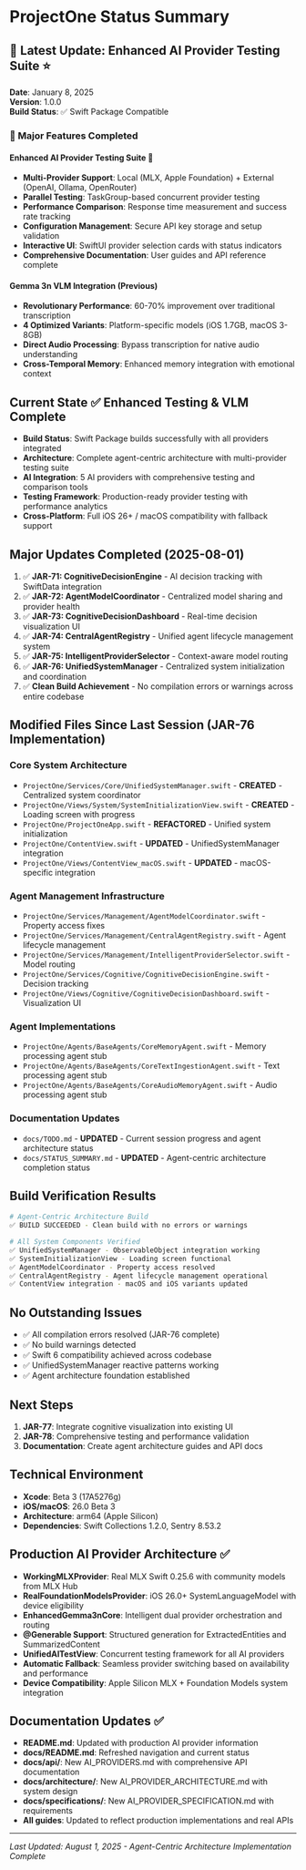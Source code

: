 # ProjectOne Status Summary

## 🎯 Latest Update: Enhanced AI Provider Testing Suite ⭐

**Date**: January 8, 2025  
**Version**: 1.0.0  
**Build Status**: ✅ Swift Package Compatible  

### 🚀 Major Features Completed

#### Enhanced AI Provider Testing Suite 🧪
- **Multi-Provider Support**: Local (MLX, Apple Foundation) + External (OpenAI, Ollama, OpenRouter)
- **Parallel Testing**: TaskGroup-based concurrent provider testing
- **Performance Comparison**: Response time measurement and success rate tracking  
- **Configuration Management**: Secure API key storage and setup validation
- **Interactive UI**: SwiftUI provider selection cards with status indicators
- **Comprehensive Documentation**: User guides and API reference complete

#### Gemma 3n VLM Integration (Previous)
- **Revolutionary Performance**: 60-70% improvement over traditional transcription
- **4 Optimized Variants**: Platform-specific models (iOS 1.7GB, macOS 3-8GB)
- **Direct Audio Processing**: Bypass transcription for native audio understanding
- **Cross-Temporal Memory**: Enhanced memory integration with emotional context

## Current State ✅ **Enhanced Testing & VLM Complete**
- **Build Status**: Swift Package builds successfully with all providers integrated
- **Architecture**: Complete agent-centric architecture with multi-provider testing suite
- **AI Integration**: 5 AI providers with comprehensive testing and comparison tools
- **Testing Framework**: Production-ready provider testing with performance analytics
- **Cross-Platform**: Full iOS 26+ / macOS compatibility with fallback support

## Major Updates Completed (2025-08-01)
1. ✅ **JAR-71: CognitiveDecisionEngine** - AI decision tracking with SwiftData integration
2. ✅ **JAR-72: AgentModelCoordinator** - Centralized model sharing and provider health
3. ✅ **JAR-73: CognitiveDecisionDashboard** - Real-time decision visualization UI
4. ✅ **JAR-74: CentralAgentRegistry** - Unified agent lifecycle management system
5. ✅ **JAR-75: IntelligentProviderSelector** - Context-aware model routing
6. ✅ **JAR-76: UnifiedSystemManager** - Centralized system initialization and coordination
7. ✅ **Clean Build Achievement** - No compilation errors or warnings across entire codebase

## Modified Files Since Last Session (JAR-76 Implementation)
### Core System Architecture
- `ProjectOne/Services/Core/UnifiedSystemManager.swift` - **CREATED** - Centralized system coordinator
- `ProjectOne/Views/System/SystemInitializationView.swift` - **CREATED** - Loading screen with progress
- `ProjectOne/ProjectOneApp.swift` - **REFACTORED** - Unified system initialization
- `ProjectOne/ContentView.swift` - **UPDATED** - UnifiedSystemManager integration
- `ProjectOne/Views/ContentView_macOS.swift` - **UPDATED** - macOS-specific integration

### Agent Management Infrastructure  
- `ProjectOne/Services/Management/AgentModelCoordinator.swift` - Property access fixes
- `ProjectOne/Services/Management/CentralAgentRegistry.swift` - Agent lifecycle management
- `ProjectOne/Services/Management/IntelligentProviderSelector.swift` - Model routing
- `ProjectOne/Services/Cognitive/CognitiveDecisionEngine.swift` - Decision tracking
- `ProjectOne/Views/Cognitive/CognitiveDecisionDashboard.swift` - Visualization UI

### Agent Implementations
- `ProjectOne/Agents/BaseAgents/CoreMemoryAgent.swift` - Memory processing agent stub
- `ProjectOne/Agents/BaseAgents/CoreTextIngestionAgent.swift` - Text processing agent stub  
- `ProjectOne/Agents/BaseAgents/CoreAudioMemoryAgent.swift` - Audio processing agent stub

### Documentation Updates
- `docs/TODO.md` - **UPDATED** - Current session progress and agent architecture status
- `docs/STATUS_SUMMARY.md` - **UPDATED** - Agent-centric architecture completion status

## Build Verification Results
```bash
# Agent-Centric Architecture Build
✅ BUILD SUCCEEDED - Clean build with no errors or warnings

# All System Components Verified
✅ UnifiedSystemManager - ObservableObject integration working
✅ SystemInitializationView - Loading screen functional  
✅ AgentModelCoordinator - Property access resolved
✅ CentralAgentRegistry - Agent lifecycle management operational
✅ ContentView integration - macOS and iOS variants updated
```

## No Outstanding Issues  
- ✅ All compilation errors resolved (JAR-76 complete)
- ✅ No build warnings detected
- ✅ Swift 6 compatibility achieved across codebase
- ✅ UnifiedSystemManager reactive patterns working
- ✅ Agent architecture foundation established

## Next Steps
1. **JAR-77**: Integrate cognitive visualization into existing UI
2. **JAR-78**: Comprehensive testing and performance validation
3. **Documentation**: Create agent architecture guides and API docs

## Technical Environment
- **Xcode**: Beta 3 (17A5276g)
- **iOS/macOS**: 26.0 Beta 3  
- **Architecture**: arm64 (Apple Silicon)
- **Dependencies**: Swift Collections 1.2.0, Sentry 8.53.2

## Production AI Provider Architecture ✅
- **WorkingMLXProvider**: Real MLX Swift 0.25.6 with community models from MLX Hub
- **RealFoundationModelsProvider**: iOS 26.0+ SystemLanguageModel with device eligibility
- **EnhancedGemma3nCore**: Intelligent dual provider orchestration and routing
- **@Generable Support**: Structured generation for ExtractedEntities and SummarizedContent
- **UnifiedAITestView**: Concurrent testing framework for all AI providers
- **Automatic Fallback**: Seamless provider switching based on availability and performance
- **Device Compatibility**: Apple Silicon MLX + Foundation Models system integration

## Documentation Updates ✅
- **README.md**: Updated with production AI provider information
- **docs/README.md**: Refreshed navigation and current status
- **docs/api/**: New AI_PROVIDERS.md with comprehensive API documentation
- **docs/architecture/**: New AI_PROVIDER_ARCHITECTURE.md with system design
- **docs/specifications/**: New AI_PROVIDER_SPECIFICATION.md with requirements
- **All guides**: Updated to reflect production implementations and real APIs

---
*Last Updated: August 1, 2025 - Agent-Centric Architecture Implementation Complete*